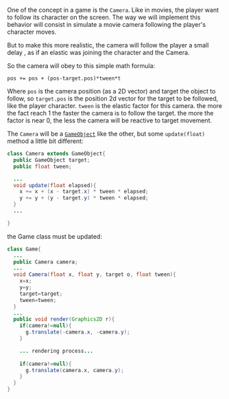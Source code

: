 One of the concept in a game is the `Camera`.  Like in movies, the player want to follow its character on the screen. 
The way we will implement this behavior will consist in simulate a movie camera following the player's character moves.

But to make this more realistic, the camera will follow the player a small delay , as if an elastic was joining the character and the Camera. 

So the camera will obey to this simple math formula:

`pos += pos + (pos-target.pos)*tween*t`

Where `pos` is the camera position (as a 2D vector) and target the object to follow, so `target.pos` is the position 2d vector for the target to be followed, like the player character.
`tween` is the elastic factor for this camera. the more the fact reach 1 the faster the camera is to follow the target. the more the factor is near 0, the less the camera will be reactive to target movement.

The `Camera` will be a [`GameObject`](GameObject) like the other, but some `update(float)` method a little bit different:

```java
class Camera extends GameObject{
  public GameObject target;
  public float tween;

  ...
  void update(float elapsed){
    x += x + (x - target.x) * tween * elapsed;
    y += y + (y - target.y) * tween * elapsed;
  }
  ...

}
```

the Game class must be updated:

```Java
class Game{
  ...
  public Camera camera;
  ...
  void Camera(float x, float y, target o, float tween){
    x=x;
    y=y;
    target=target;
    tween=tween;
  }
  ...
  public void render(Graphics2D r){
    if(camera!=null){
      g.translate(-camera.x, -camera.y);
    }

    ... rendering process...
 
    if(camera!=null){
      g.translate(camera.x, camera.y);
    }
  }
}
```